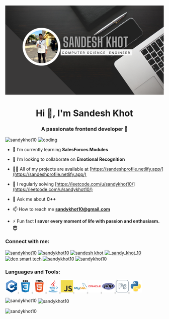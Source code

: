 ![logo](https://github.com/sandykhot10/sandykhot10/blob/main/m.png)
<h1 align="center">Hi 👋, I'm Sandesh Khot</h1>
<h3 align="center">A passionate frontend developer 🙂</h3>
<img align="right"  alt="coding" width="400" src="https://media3.giphy.com/media/u2pmTWUi0MXjyrMaVj/giphy.webp?cid=ecf05e476fe9skq5tkg2ppljfphpiui8s02sjqcd074lysze&ep=v1_gifs_search&rid=giphy.webp&ct=g">

<p align="left"> <img src="https://komarev.com/ghpvc/?username=sandykhot10&label=Profile%20views&color=0e75b6&style=flat" alt="sandykhot10" /> </p>


- 🌱 I’m currently learning **SalesForces Modules**

- 👯 I’m looking to collaborate on **Emotional Recognition**

- 👨‍💻 All of my projects are available at [https://sandeshprofile.netlify.app/](https://sandeshprofile.netlify.app/)

- 📝 I regularly solving [https://leetcode.com/u/sandykhot10/](https://leetcode.com/u/sandykhot10/)

- 💬 Ask me about **C++**

- 📫 How to reach me **sandykhot10@gmail.com**

- ⚡ Fun fact **I savor every moment of life with passion and enthusiasm.😇**

<h3 align="left">Connect with me:</h3>
<p align="left">

<a href="https://linkedin.com/in/sandykhot10" target="blank"><img align="center" src="https://raw.githubusercontent.com/rahuldkjain/github-profile-readme-generator/master/src/images/icons/Social/linked-in-alt.svg" alt="sandykhot10" height="30" width="40" /></a>
<a href="https://kaggle.com/sandeshkhot" target="blank"><img align="center" src="https://raw.githubusercontent.com/rahuldkjain/github-profile-readme-generator/master/src/images/icons/Social/kaggle.svg" alt="sandykhot10" height="30" width="40" /></a>
<a href="https://fb.com/sandesh khot" target="blank"><img align="center" src="https://raw.githubusercontent.com/rahuldkjain/github-profile-readme-generator/master/src/images/icons/Social/facebook.svg" alt="sandesh khot" height="30" width="40" /></a>
<a href="https://instagram.com/_sandy_khot_10" target="blank"><img align="center" src="https://raw.githubusercontent.com/rahuldkjain/github-profile-readme-generator/master/src/images/icons/Social/instagram.svg" alt="_sandy_khot_10" height="30" width="40" /></a>
<a href="https://www.youtube.com/@deosmarttech3866" target="blank"><img align="center" src="https://raw.githubusercontent.com/rahuldkjain/github-profile-readme-generator/master/src/images/icons/Social/youtube.svg" alt="deo smart tech" height="30" width="40" /></a>
<a href="https://www.leetcode.com/sandykhot10" target="blank"><img align="center" src="https://raw.githubusercontent.com/rahuldkjain/github-profile-readme-generator/master/src/images/icons/Social/leet-code.svg" alt="sandykhot10" height="30" width="40" /></a>
<a href="https://auth.geeksforgeeks.org/user/sandykmiw4" target="blank"><img align="center" src="https://raw.githubusercontent.com/rahuldkjain/github-profile-readme-generator/master/src/images/icons/Social/geeks-for-geeks.svg" alt="sandykhot10" height="30" width="40" /></a>
  
</p>

<h3 align="left">Languages and Tools:</h3>
<p align="left"> <a href="https://www.w3schools.com/cpp/" target="_blank" rel="noreferrer"> <img src="https://raw.githubusercontent.com/devicons/devicon/master/icons/cplusplus/cplusplus-original.svg" alt="cplusplus" width="40" height="40"/> </a> <a href="https://www.w3schools.com/css/" target="_blank" rel="noreferrer"> <img src="https://raw.githubusercontent.com/devicons/devicon/master/icons/css3/css3-original-wordmark.svg" alt="css3" width="40" height="40"/> </a> <a href="https://www.w3.org/html/" target="_blank" rel="noreferrer"> <img src="https://raw.githubusercontent.com/devicons/devicon/master/icons/html5/html5-original-wordmark.svg" alt="html5" width="40" height="40"/> </a> <a href="https://www.java.com" target="_blank" rel="noreferrer"> <img src="https://raw.githubusercontent.com/devicons/devicon/master/icons/java/java-original.svg" alt="java" width="40" height="40"/> </a> <a href="https://developer.mozilla.org/en-US/docs/Web/JavaScript" target="_blank" rel="noreferrer"> <img src="https://raw.githubusercontent.com/devicons/devicon/master/icons/javascript/javascript-original.svg" alt="javascript" width="40" height="40"/> </a> <a href="https://www.mysql.com/" target="_blank" rel="noreferrer"> <img src="https://raw.githubusercontent.com/devicons/devicon/master/icons/mysql/mysql-original-wordmark.svg" alt="mysql" width="40" height="40"/> </a> <a href="https://www.oracle.com/" target="_blank" rel="noreferrer"> <img src="https://raw.githubusercontent.com/devicons/devicon/master/icons/oracle/oracle-original.svg" alt="oracle" width="40" height="40"/> </a><a href="https://www.php.net" target="_blank" rel="noreferrer"> <img src="https://raw.githubusercontent.com/devicons/devicon/master/icons/php/php-original.svg" alt="php" width="40" height="40"/> </a> <a href="https://www.photoshop.com/en" target="_blank" rel="noreferrer"> <img src="https://raw.githubusercontent.com/devicons/devicon/master/icons/photoshop/photoshop-line.svg" alt="photoshop" width="40" height="40"/> </a> <a href="https://www.python.org" target="_blank" rel="noreferrer"> <img src="https://raw.githubusercontent.com/devicons/devicon/master/icons/python/python-original.svg" alt="python" width="40" height="40"/> </a> </p>

<p><img align="left" src="https://github-readme-stats.vercel.app/api/top-langs?username=sandykhot10&show_icons=true&locale=en&layout=compact" alt="sandykhot10" /></p>

<p>&nbsp;<img align="center" src="https://github-readme-stats.vercel.app/api?username=sandykhot10&show_icons=true&locale=en" alt="sandykhot10" /></p>

<p><img align="center" src="https://github-readme-streak-stats.herokuapp.com/?user=sandykhot10&" alt="sandykhot10" /></p>
